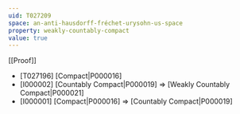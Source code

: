 ```yaml
---
uid: T027209
space: an-anti-hausdorff-fréchet-urysohn-us-space
property: weakly-countably-compact
value: true
---
```

[[Proof]]

* [T027196] [Compact|P000016]
* [I000002] [Countably Compact|P000019] => [Weakly Countably Compact|P000021]
* [I000001] [Compact|P000016] => [Countably Compact|P000019]

